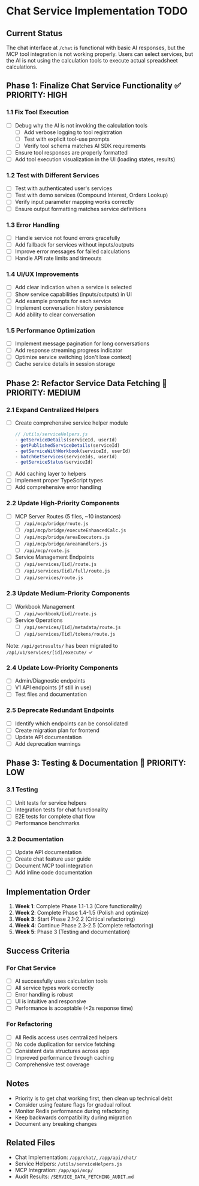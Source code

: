 # Chat Service Implementation TODO

## Current Status
The chat interface at `/chat` is functional with basic AI responses, but the MCP tool integration is not working properly. Users can select services, but the AI is not using the calculation tools to execute actual spreadsheet calculations.

## Phase 1: Finalize Chat Service Functionality ✅ PRIORITY: HIGH

### 1.1 Fix Tool Execution
- [ ] Debug why the AI is not invoking the calculation tools
  - [ ] Add verbose logging to tool registration
  - [ ] Test with explicit tool-use prompts
  - [ ] Verify tool schema matches AI SDK requirements
- [ ] Ensure tool responses are properly formatted
- [ ] Add tool execution visualization in the UI (loading states, results)

### 1.2 Test with Different Services
- [ ] Test with authenticated user's services
- [ ] Test with demo services (Compound Interest, Orders Lookup)
- [ ] Verify input parameter mapping works correctly
- [ ] Ensure output formatting matches service definitions

### 1.3 Error Handling
- [ ] Handle service not found errors gracefully
- [ ] Add fallback for services without inputs/outputs
- [ ] Improve error messages for failed calculations
- [ ] Handle API rate limits and timeouts

### 1.4 UI/UX Improvements
- [ ] Add clear indication when a service is selected
- [ ] Show service capabilities (inputs/outputs) in UI
- [ ] Add example prompts for each service
- [ ] Implement conversation history persistence
- [ ] Add ability to clear conversation

### 1.5 Performance Optimization
- [ ] Implement message pagination for long conversations
- [ ] Add response streaming progress indicator
- [ ] Optimize service switching (don't lose context)
- [ ] Cache service details in session storage

## Phase 2: Refactor Service Data Fetching 📁 PRIORITY: MEDIUM

### 2.1 Expand Centralized Helpers
- [ ] Create comprehensive service helper module
  ```javascript
  // /utils/serviceHelpers.js
  - getServiceDetails(serviceId, userId)
  - getPublishedServiceDetails(serviceId)
  - getServiceWithWorkbook(serviceId, userId)
  - batchGetServices(serviceIds, userId)
  - getServiceStatus(serviceId)
  ```
- [ ] Add caching layer to helpers
- [ ] Implement proper TypeScript types
- [ ] Add comprehensive error handling

### 2.2 Update High-Priority Components
- [ ] MCP Server Routes (5 files, ~10 instances)
  - [ ] `/api/mcp/bridge/route.js`
  - [ ] `/api/mcp/bridge/executeEnhancedCalc.js`
  - [ ] `/api/mcp/bridge/areaExecutors.js`
  - [ ] `/api/mcp/bridge/areaHandlers.js`
  - [ ] `/api/mcp/route.js`
- [ ] Service Management Endpoints
  - [ ] `/api/services/[id]/route.js`
  - [ ] `/api/services/[id]/full/route.js`
  - [ ] `/api/services/route.js`

### 2.3 Update Medium-Priority Components
- [ ] Workbook Management
  - [ ] `/api/workbook/[id]/route.js`
- [ ] Service Operations
  - [ ] `/api/services/[id]/metadata/route.js`
  - [ ] `/api/services/[id]/tokens/route.js`

Note: `/api/getresults/` has been migrated to `/api/v1/services/[id]/execute/` ✓

### 2.4 Update Low-Priority Components
- [ ] Admin/Diagnostic endpoints
- [ ] V1 API endpoints (if still in use)
- [ ] Test files and documentation

### 2.5 Deprecate Redundant Endpoints
- [ ] Identify which endpoints can be consolidated
- [ ] Create migration plan for frontend
- [ ] Update API documentation
- [ ] Add deprecation warnings

## Phase 3: Testing & Documentation 📝 PRIORITY: LOW

### 3.1 Testing
- [ ] Unit tests for service helpers
- [ ] Integration tests for chat functionality
- [ ] E2E tests for complete chat flow
- [ ] Performance benchmarks

### 3.2 Documentation
- [ ] Update API documentation
- [ ] Create chat feature user guide
- [ ] Document MCP tool integration
- [ ] Add inline code documentation

## Implementation Order

1. **Week 1**: Complete Phase 1.1-1.3 (Core functionality)
2. **Week 2**: Complete Phase 1.4-1.5 (Polish and optimize)
3. **Week 3**: Start Phase 2.1-2.2 (Critical refactoring)
4. **Week 4**: Continue Phase 2.3-2.5 (Complete refactoring)
5. **Week 5**: Phase 3 (Testing and documentation)

## Success Criteria

### For Chat Service
- [ ] AI successfully uses calculation tools
- [ ] All service types work correctly
- [ ] Error handling is robust
- [ ] UI is intuitive and responsive
- [ ] Performance is acceptable (<2s response time)

### For Refactoring
- [ ] All Redis access uses centralized helpers
- [ ] No code duplication for service fetching
- [ ] Consistent data structures across app
- [ ] Improved performance through caching
- [ ] Comprehensive test coverage

## Notes

- Priority is to get chat working first, then clean up technical debt
- Consider using feature flags for gradual rollout
- Monitor Redis performance during refactoring
- Keep backwards compatibility during migration
- Document any breaking changes

## Related Files
- Chat Implementation: `/app/chat/`, `/app/api/chat/`
- Service Helpers: `/utils/serviceHelpers.js`
- MCP Integration: `/app/api/mcp/`
- Audit Results: `/SERVICE_DATA_FETCHING_AUDIT.md`